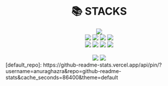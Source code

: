 <div align=center><h1>📚 STACKS</h1></div>

<div align=center> 
  <img src="https://img.shields.io/badge/java-007396?style=for-the-badge&logo=java&logoColor=white"> 
  <br>
  
  <img src="https://img.shields.io/badge/html5-E34F26?style=for-the-badge&logo=html5&logoColor=white"> 
  <img src="https://img.shields.io/badge/css-1572B6?style=for-the-badge&logo=css3&logoColor=white"> 
  <img src="https://img.shields.io/badge/javascript-F7DF1E?style=for-the-badge&logo=javascript&logoColor=black"> 
  <img src="https://img.shields.io/badge/jquery-0769AD?style=for-the-badge&logo=jquery&logoColor=white">
  <br>
  <img src="https://img.shields.io/badge/mysql-4479A1?style=for-the-badge&logo=mysql&logoColor=white"> 
  <img src="https://img.shields.io/badge/react-61DAFB?style=for-the-badge&logo=react&logoColor=black"> 
  <img src="https://img.shields.io/badge/github-181717?style=for-the-badge&logo=github&logoColor=white">
  <img src="https://img.shields.io/badge/git-F05032?style=for-the-badge&logo=git&logoColor=white">
  <br>
  <br>
  <img src="https://img.shields.io/badge/spring-6DB33F?style=for-the-badge&logo=spring&logoColor=white"> 
<!--   <img src="https://img.shields.io/badge/amazonaws-232F3E?style=for-the-badge&logo=amazonaws&logoColor=white">  -->
  <img src="https://img.shields.io/badge/apache tomcat-F8DC75?style=for-the-badge&logo=apachetomcat&logoColor=white">
  <br>
</div>
<!-- https://github-readme-stats.vercel.app/api?username=JOMYEONGYOON&theme=dark&show_icons=true -->
[default_repo]: https://github-readme-stats.vercel.app/api/pin/?username=anuraghazra&repo=github-readme-stats&cache_seconds=86400&theme=default

